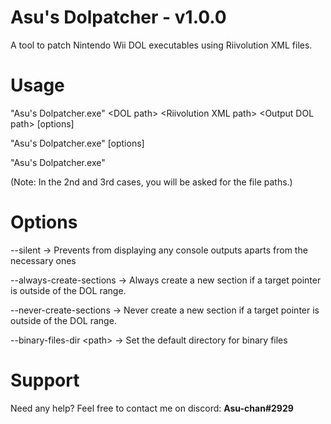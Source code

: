 # Asu's Dolpatcher - v1.0.0
A tool to patch Nintendo Wii DOL executables using Riivolution XML files.

# Usage
"Asu's Dolpatcher.exe" \<DOL path\> \<Riivolution XML path\> \<Output DOL path\> [options]

"Asu's Dolpatcher.exe" [options]

"Asu's Dolpatcher.exe"

(Note: In the 2nd and 3rd cases, you will be asked for the file paths.)

# Options
--silent                  -\> Prevents from displaying any console outputs aparts from the necessary ones

--always-create-sections  -\> Always create a new section if a target pointer is outside of the DOL range.

--never-create-sections   -\> Never create a new section if a target pointer is outside of the DOL range.

--binary-files-dir \<path\> -\> Set the default directory for binary files

# Support
Need any help? Feel free to contact me on discord: <b>Asu-chan#2929</b>